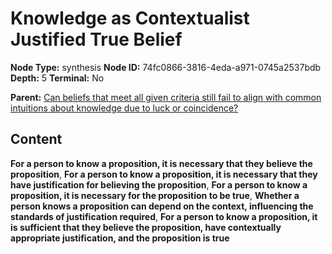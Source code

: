 # Knowledge as Contextualist Justified True Belief

**Node Type:** synthesis
**Node ID:** 74fc0866-3816-4eda-a971-0745a2537bdb
**Depth:** 5
**Terminal:** No

**Parent:** [Can beliefs that meet all given criteria still fail to align with common intuitions about knowledge due to luck or coincidence?](can-beliefs-that-meet-all-given-criteria-still-fail-to-align-with-common-intuitions-about-knowledge-due-to-luck-or-coincidence-antithesis-75ce7e44-3f31-49aa-8b44-76c6c79e4c8f.md)

## Content

**For a person to know a proposition, it is necessary that they believe the proposition**, **For a person to know a proposition, it is necessary that they have justification for believing the proposition**, **For a person to know a proposition, it is necessary for the proposition to be true**, **Whether a person knows a proposition can depend on the context, influencing the standards of justification required**, **For a person to know a proposition, it is sufficient that they believe the proposition, have contextually appropriate justification, and the proposition is true**
